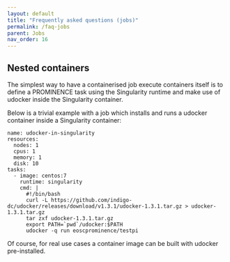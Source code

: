 ```yaml
---
layout: default
title: "Frequently asked questions (jobs)"
permalink: /faq-jobs
parent: Jobs
nav_order: 16
---
```


## Nested containers
The simplest way to have a containerised job execute containers itself is to define a PROMINENCE task using
the Singularity runtime and
make use of udocker inside the Singularity container.

Below is a trivial example with a job which installs and runs a udocker container inside a Singularity container:
```
name: udocker-in-singularity
resources:
  nodes: 1
  cpus: 1
  memory: 1
  disk: 10
tasks:
  - image: centos:7
    runtime: singularity
    cmd: |
      #!/bin/bash
      curl -L https://github.com/indigo-dc/udocker/releases/download/v1.3.1/udocker-1.3.1.tar.gz > udocker-1.3.1.tar.gz
      tar zxf udocker-1.3.1.tar.gz
      export PATH=`pwd`/udocker:$PATH
      udocker -q run eoscprominence/testpi
```
Of course, for real use cases a container image can be built with udocker pre-installed.
